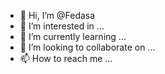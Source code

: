 - 👋 Hi, I’m @Fedasa
- 👀 I’m interested in ...
- 🌱 I’m currently learning ...
- 💞️ I’m looking to collaborate on ...
- 📫 How to reach me ...

<!---
Fedasa/Fedasa is a ✨ special ✨ repository because its `README.md` (this file) appears on your GitHub profile.
You can click the Preview link to take a look at your changes.
--->
